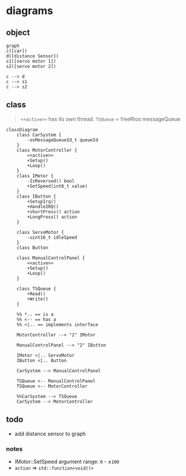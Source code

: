 # diagrams

## object

```mermaid
graph
c([car])
d([distance Sensor])
s1([servo motor 1])
s2([servo motor 2])

c --> d
c --> s1
c --> s2
```

## class

> `<<active>>` has its own thread. `TSQueue` = freeRtos messageQueue

```mermaid
classDiagram
    class CarSystem {
        -osMessageQueueId_t queueId
    }
    class MotorController {
        <<active>>
        +Setup()
        +Loop()
    }
    class IMotor {
        -IsReversed() bool
        +SetSpeed(int8_t value)
    }
    class IButton {
        +SetupIrq()
        +HandleIRQ()
        +shortPress() action
        +LongPress() action
    }

    class ServoMotor {
        -uint16_t idleSpeed
    }
    class Button

    class ManualControlPanel {
        <<active>>
        +Setup()
        +Loop()
    }

    class TSQueue {
        +Read()
        +Write()
    }

    %% *.. == is a
    %% <-- == has a
    %% <|.. == implements interface

    MotorController --> "2" IMotor

    ManualControlPanel --> "2" IButton

    IMotor <|.. ServoMotor
    IButton <|.. Button

    CarSystem --> ManualControlPanel

    TSQueue <-- ManualControlPanel
    TSQueue <-- MotorController

    %%CarSystem --> TSQueue
    CarSystem --> MotorController
```

## todo

- add distance sensor to graph

### notes

- IMotor::SetSpeed argument range: `0` - ±`100`
- `action` => `std::function<void()>`
